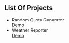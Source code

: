 <h2>List Of Projects</h2>

<ul>
<li>Random Quote Generator<br/><a href = "https://vinitraj10.github.io/Javascript-mini-projects/Random Quotes/index.html">Demo</a></li>

<li>Weather Reporter<br/><a href = "https://vinitraj10.github.io/Javascript-mini-projects/Weather Report/index.html">Demo</a></li>

</ul>
